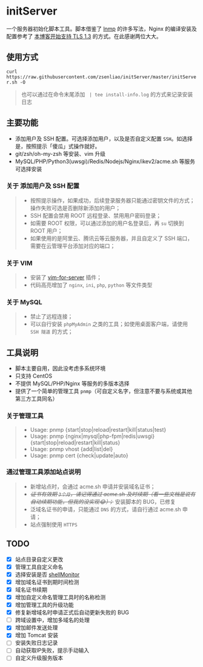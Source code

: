 # initServer
一个服务器初始化脚本工具。脚本借鉴了 [lnmp](https://github.com/licess/lnmp) 的许多写法，Nginx 的编译安装及配置参考了 [本博客开始支持 TLS 1.3](https://imququ.com/post/enable-tls-1-3.html) 的方式。在此感谢两位大大。

## 使用方式

`curl https://raw.githubusercontent.com/zsenliao/initServer/master/initServer.sh -O`

> 也可以通过在命令末尾添加 ` | tee install-info.log` 的方式来记录安装日志

## 主要功能

* 添加用户及 SSH 配置。可选择添加用户，以及是否自定义配置 `SSH`。如选择是，按照提示「傻瓜」式操作就好。
* git/zsh/oh-my-zsh 等安装、vim 升级
* MySQL/PHP/Python3(uwsgi)/Redis/Nodejs/Nginx/ikev2/acme.sh 等服务可选择安装

### 关于 添加用户及 SSH 配置

> * 按照提示操作，如果成功，后续登录服务器只能通过密钥文件的方式；操作失败可选是否删除新添加的用户；
> * SSH 配置会禁用 ROOT 远程登录、禁用用户密码登录；
> * 如需要 ROOT 权限，可以通过添加的用户名登录后，再 `su` 切换到 ROOT 用户；
> * 如果使用的是阿里云、腾讯云等云服务器，并且自定义了 SSH 端口，需要在云管理平台添加对应的端口；

### 关于 VIM

> * 安装了 [vim-for-server](https://github.com/wklken/vim-for-server) 插件；
> * 代码高亮增加了 `nginx`, `ini`, `php`, `python` 等文件类型

### 关于 MySQL

> * 禁止了远程连接；
> * 可以自行安装 `phpMyAdmin` 之类的工具；如使用桌面客户端，请使用 `SSH 隧道` 的方式；

## 工具说明

* 脚本主要自用，因此没考虑多系统环境
* 只支持 CentOS
* 不提供 MySQL/PHP/Nginx 等服务的多版本选择
* 提供了一个简单的管理工具 `pnmp`（可自定义名字，但注意不要与系统或其他第三方工具同名）

### 关于管理工具

> * Usage: pnmp {start|stop|reload|restart|kill|status|test}
> * Usage: pnmp {nginx|mysql|php-fpm|redis|uwsgi} {start|stop|reload|restart|kill|status}
> * Usage: pnmp vhost {add|list|del}
> * Usage: pnmp cert {check|update|auto}

### 通过管理工具添加站点说明

> * 新增站点时，会通过 acme.sh 申请并安装域名证书；
> * _~~证书有效期 `3个月`，请记得通过 acme.sh 及时续期（看一些文档是说有自动续期功能，但我的没实现😂）；~~_ 安装脚本的 BUG，已修复
> * 泛域名证书的申请，只能通过 `DNS` 的方式，请自行通过 acme.sh 申请；
> * 站点强制使用 `HTTPS`

## TODO
* [x] 站点目录自定义更改
* [x] 管理工具自定义命名
* [x] 选择安装是否 [shellMonitor](https://github.com/zsenliao/shellMonitor)
* [x] 增加域名证书到期时间检测
* [x] 域名证书续期
* [x] 增加自定义命名管理工具时的名称检测
* [x] 增加管理工具的升级功能
* [x] 修复新增域名时申请正式后自动更新失败的 BUG
* [ ] 跨域设置中，增加多域名的处理
* [x] 增加邮件发送处理
* [x] 增加 Tomcat 安装
* [ ] 安装失败日志记录
* [ ] 自动获取IP失败，提示手动输入
* [ ] 自定义升级服务版本
